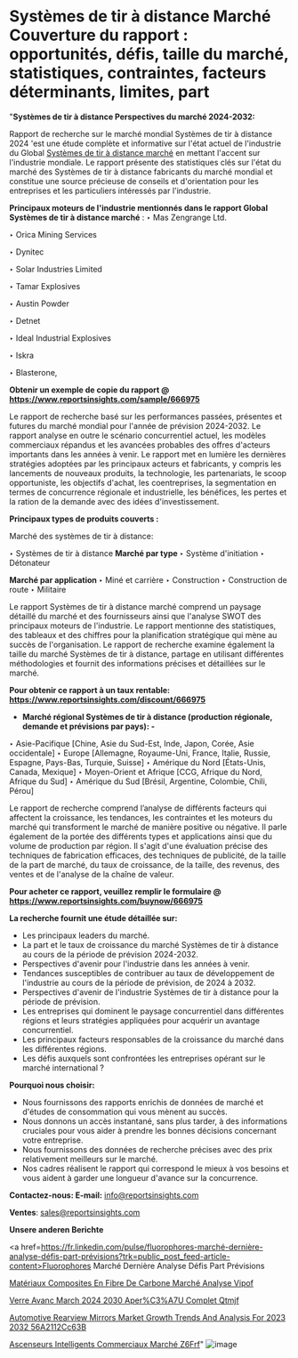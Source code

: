 # Systèmes de tir à distance Marché Couverture du rapport : opportunités, défis, taille du marché, statistiques, contraintes, facteurs déterminants, limites, part

 "<strong>Systèmes de tir à distance Perspectives du marché 2024-2032:</strong>

Rapport de recherche sur le marché mondial Systèmes de tir à distance 2024 'est une étude complète et informative sur l'état actuel de l'industrie du Global <a href=https://www.reportsinsights.com/sample/666975>Systèmes de tir à distance marché</a> en mettant l'accent sur l'industrie mondiale. Le rapport présente des statistiques clés sur l'état du marché des Systèmes de tir à distance fabricants du marché mondial et constitue une source précieuse de conseils et d'orientation pour les entreprises et les particuliers intéressés par l'industrie.

<strong>Principaux moteurs de l'industrie mentionnés dans le rapport Global Systèmes de tir à distance marché</strong> :
‣ Mas Zengrange Ltd.

‣ Orica Mining Services

‣ Dynitec

‣ Solar Industries Limited

‣ Tamar Explosives

‣ Austin Powder

‣ Detnet

‣ Ideal Industrial Explosives

‣ Iskra

‣ Blasterone,

<strong>Obtenir un exemple de copie du rapport @ <a href=https://www.reportsinsights.com/sample/666975>https://www.reportsinsights.com/sample/666975</a></strong>

Le rapport de recherche basé sur les performances passées, présentes et futures du marché mondial pour l'année de prévision 2024-2032. Le rapport analyse en outre le scénario concurrentiel actuel, les modèles commerciaux répandus et les avancées probables des offres d'acteurs importants dans les années à venir. Le rapport met en lumière les dernières stratégies adoptées par les principaux acteurs et fabricants, y compris les lancements de nouveaux produits, la technologie, les partenariats, le scoop opportuniste, les objectifs d'achat, les coentreprises, la segmentation en termes de concurrence régionale et industrielle, les bénéfices, les pertes et la ration de la demande avec des idées d'investissement.

<strong>Principaux types de produits couverts :</strong>

Marché des systèmes de tir à distance:

‣  Systèmes de tir à distance <strong> Marché <strong> par type </strong> </strong>
‣ Système d'initiation
‣ Détonateur

<strong>Marché par application </strong>
‣ Miné et carrière
‣ Construction
‣ Construction de route
‣ Militaire

Le rapport Systèmes de tir à distance marché comprend un paysage détaillé du marché et des fournisseurs ainsi que l'analyse SWOT des principaux moteurs de l'industrie. Le rapport mentionne des statistiques, des tableaux et des chiffres pour la planification stratégique qui mène au succès de l'organisation. Le rapport de recherche examine également la taille du marché Systèmes de tir à distance, partage en utilisant différentes méthodologies et fournit des informations précises et détaillées sur le marché.

<strong>Pour obtenir ce rapport à un taux rentable: <a href=https://www.reportsinsights.com/discount/666975>https://www.reportsinsights.com/discount/666975</a></strong>
<ul>
  <li><strong>Marché régional Systèmes de tir à distance (production régionale, demande et prévisions par pays): -</strong></li>
</ul>
‣ Asie-Pacifique [Chine, Asie du Sud-Est, Inde, Japon, Corée, Asie occidentale]
‣ Europe [Allemagne, Royaume-Uni, France, Italie, Russie, Espagne, Pays-Bas, Turquie, Suisse]
‣ Amérique du Nord [États-Unis, Canada, Mexique]
‣ Moyen-Orient et Afrique [CCG, Afrique du Nord, Afrique du Sud]
‣ Amérique du Sud [Brésil, Argentine, Colombie, Chili, Pérou]

Le rapport de recherche comprend l’analyse de différents facteurs qui affectent la croissance, les tendances, les contraintes et les moteurs du marché qui transforment le marché de manière positive ou négative. Il parle également de la portée des différents types et applications ainsi que du volume de production par région. Il s'agit d'une évaluation précise des techniques de fabrication efficaces, des techniques de publicité, de la taille de la part de marché, du taux de croissance, de la taille, des revenus, des ventes et de l'analyse de la chaîne de valeur.

<strong>Pour acheter ce rapport, veuillez remplir le formulaire @   <a href=https://www.reportsinsights.com/buynow/666975>https://www.reportsinsights.com/buynow/666975</a></strong>

<strong>La recherche fournit une étude détaillée sur:</strong>
<ul>
  <li>Les principaux leaders du marché.</li>
  <li>La part et le taux de croissance du marché Systèmes de tir à distance au cours de la période de prévision 2024-2032.</li>
  <li>Perspectives d'avenir pour l'industrie dans les années à venir.</li>
  <li>Tendances susceptibles de contribuer au taux de développement de l'industrie au cours de la période de prévision, de 2024 à 2032.</li>
  <li>Perspectives d'avenir de l'industrie Systèmes de tir à distance pour la période de prévision.</li>
  <li>Les entreprises qui dominent le paysage concurrentiel dans différentes régions et leurs stratégies appliquées pour acquérir un avantage concurrentiel.</li>
  <li>Les principaux facteurs responsables de la croissance du marché dans les différentes régions.</li>
  <li>Les défis auxquels sont confrontées les entreprises opérant sur le marché international ?</li>
</ul>
<strong>Pourquoi nous choisir:</strong>
<ul>
  <li>Nous fournissons des rapports enrichis de données de marché et d'études de consommation qui vous mènent au succès.</li>
  <li>Nous donnons un accès instantané, sans plus tarder, à des informations cruciales pour vous aider à prendre les bonnes décisions concernant votre entreprise.</li>
  <li>Nous fournissons des données de recherche précises avec des prix relativement meilleurs sur le marché.</li>
  <li>Nos cadres réalisent le rapport qui correspond le mieux à vos besoins et vous aident à garder une longueur d'avance sur la concurrence.</li>
</ul>
<strong>Contactez-nous:
</strong><strong>E-mail:</strong> <a href=mailto:info@reportsinsights.com>info@reportsinsights.com</a>

<strong>Ventes</strong>: <a href=mailto:sales@reportsinsights.com>sales@reportsinsights.com</a>

<strong>Unsere anderen Berichte</strong>

<a href=https://fr.linkedin.com/pulse/fluorophores-marché-dernière-analyse-défis-part-prévisions?trk=public_post_feed-article-content>Fluorophores Marché Dernière Analyse Défis Part Prévisions</a>

<a href=https://fr.linkedin.com/pulse/matériaux-composites-en-fibre-de-carbone-marché-analyse-vipof/>Matériaux Composites En Fibre De Carbone Marché Analyse Vipof</a>

<a href=https://www.linkedin.com/pulse/verre-avanc%C3%A9-march%C3%A9-2024-2030-aper%C3%A7u-complet-qtmjf/>Verre Avanc March 2024 2030 Aper%C3%A7U Complet Qtmjf</a>

<a href=https://medium.com/@anuragakarte041/automotive-rearview-mirrors-market-growth-trends-and-analysis-for-2023-2032-56a2112cc63b>Automotive Rearview Mirrors Market Growth Trends And Analysis For 2023 2032 56A2112Cc63B</a>

<a href=https://fr.linkedin.com/pulse/ascenseurs-intelligents-commerciaux-marché-z6frf/>Ascenseurs Intelligents Commerciaux Marché Z6Frf</a>"
![image](https://github.com/daminid12/RImarketgrowth/assets/158430485/a272aa0e-0701-413e-a420-e7fec47aecf7)
